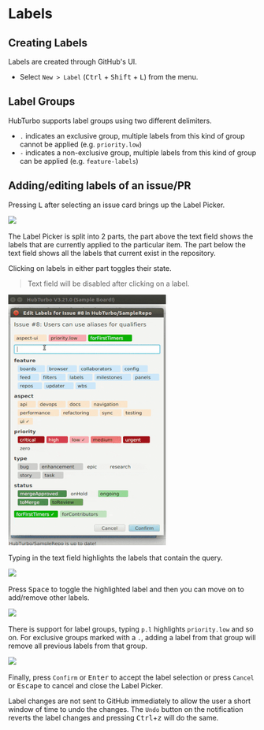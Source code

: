 # Labels

## Creating Labels <a name="labels"></a>

Labels are created through GitHub's UI.

- Select `New > Label` (<kbd>Ctrl</kbd> + <kbd>Shift</kbd> + <kbd>L</kbd>) from the menu.

## Label Groups

HubTurbo supports label groups using two different delimiters. 

- `.` indicates an exclusive group, multiple labels from this kind of group cannot be applied (e.g. `priority.low`)
- `-` indicates a non-exclusive group, multiple labels from this kind of group can be applied (e.g. `feature-labels`)

## Adding/editing labels of an issue/PR

Pressing <kbd>L</kbd> after selecting an issue card brings up the Label Picker. 

![](images/labels/main.png?raw=true)

The Label Picker is split into 2 parts, the part above the text field shows the labels that are currently applied to the particular item. The part below the text field shows all the labels that current exist in the repository. 

Clicking on labels in either part toggles their state.  
> Text field will be disabled after clicking on a label. 

![](images/labels/demo.gif?raw=true)

Typing in the text field highlights the labels that contain the query. 

![](images/labels/highlight.png?raw=true)

Press <kbd>Space</kbd> to toggle the highlighted label and then you can move on to add/remove other labels. 

![](images/labels/toggle.png?raw=true)

There is support for label groups, typing `p.l` highlights `priority.low` and so on. For exclusive groups marked with a `.`, adding a label from that group will remove all previous labels from that group. 

![](images/labels/groups.png?raw=true)

Finally, press `Confirm` or <kbd>Enter</kbd> to accept the label selection or press `Cancel` or <kbd>Escape</kbd> to cancel and close the Label Picker. 

Label changes are not sent to GitHub immediately to allow the user a short window of time to undo the changes. The `Undo` button on the notification reverts the label changes and pressing <kbd>Ctrl</kbd>+<kbd>z</kbd> will do the same. 
